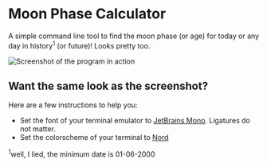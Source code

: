 # Moon Phase Calculator

A simple command line tool to find the moon phase (or age) for today or any day in history<sup>1</sup> (or future)!
Looks pretty too.

![Screenshot of the program in action](https://github.com/shahmilav/moon-phase/blob/main/images/screenshot-moon.png)

## Want the same look as the screenshot?
Here are a few instructions to help you:
* Set the font of your terminal emulator to [JetBrains Mono](https://www.jetbrains.com/lp/mono/). Ligatures do not matter.
* Set the colorscheme of your terminal to [Nord](https://www.nordtheme.com)

<sup>1</sup>well, I lied, the minimum date is 01-06-2000
